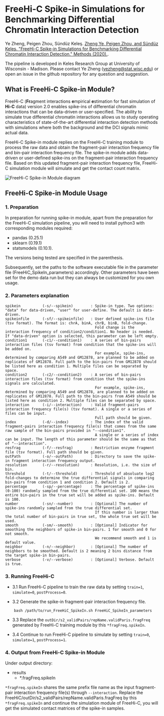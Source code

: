 # FreeHi-C Spike-in Simulations for Benchmarking Differential Chromatin Interaction Detection

Ye Zheng, Peigen Zhou, Sündüz Keleş. [Zheng Ye, Peigen Zhou, and Sündüz Keleş. "FreeHi-C Spike-in Simulations for Benchmarking Differential Chromatin Interaction Detection." Methods (2020).](https://www.sciencedirect.com/science/article/pii/S1046202320300852?casa_token=_7Dq0UN-474AAAAA:t0seQ_LzQw-OlGpDU3OaX7-uGfIxlHkQ-01W8TU4lPGpq6xFSgHu1VDXrNazhO-Txwm-VNrmLA).

The pipeline is developed in Keles Research Group at University of Wisconsin - Madison. Please contact Ye Zheng (yezheng@stat.wisc.edu) or open an issue in the github repository for any question and suggestion. 

## What is FreeHi-C Spike-in Module?

FreeHi-C (**Fr**agment  interactions **e**mpirical **e**stimation for fast simulation of **Hi-C** data) version 2.0 enables spike-ins of differential chromatin interactions that can be data-driven or user-specified. The ability to simulate true differential chromatin interactions allows us to study operating characteristics of state-of-the-art differential interaction detection methods with simulations where both the background and the DCI signals mimic actual data.


FreeHi-C Spike-in module replies on the FreeHi-C training module to process the raw data and obtain the fragment-pair interaction frequency file and bin-pair interaction frequency file. The spike-in module adds data-driven or user-defined spike-ins on the fragment-pair interaction frequency file. Based on this updated fragment-pair interaction frequency file, FreeHi-C simulation module will simulate and get the contact count matrix.

![FreeHi-C Spike-in Module diagram](/figures/FreeHiC_SpikeIn.png)

## FreeHi-C Spike-in Module Usage

### 1. Preparation

In preparation for running spike-in module, apart from the preparation for the FreeHi-C simulation pipeline, you will need to install python3 with corresponding modules required: 

- pandas (0.25.1)
- sklearn (0.19.1)
- statsmodels (0.10.1). 

The versions being tested are specified in the parenthesis.

Subsequently, set the paths to the software executable file in the parameter file (FreeHiC_SpikeIn_parameters) accordingly. Other parameters have been set for the demo data run but they can always be customized for you own usage.


### 2. Parameters explanation

```
spikein          (-s/--spikein)        : Spike-in type. Two options: "data" for data-driven, "user" for user-define. The default is data-driven.
spikeinfile      (-sf/--spikeinfile)   : User defined spike-ins file (tsv format). The format is: chrA, binA, chrB, binB, fold-change. 
                                         Fold change is the interaction frequency of condition2/condition1. No header is needed. If "data-driven" option is selected, this parameter can be left empty.
condition1       (-c1/--condition1)    : A series of bin-pairs interaction files (tsv format) from condition that the spike-ins will be added on. 
                                         For example, spike-ins, determined by comparing A549 and GM12878, are planned to be added on replicates of GM12878. Full path to the bin-pairs from GM12878 should be listed here as condition 1. Multiple files can be separated by space.
condition2       (-c2/--condition2)    : A series of bin-pairs interaction files (tsv format) from condition that the spike-ins signals are calculated. 
                                         For example, spike-ins, determined by comparing A549 and GM12878, are planned to be added on replicates of GM12878. Full path to the bin-pairs from A549 should be listed here as condition 2. Multiple files can be separated by space.
interaction      (-i/--interaction)    : Valid fragment-pairs interaction frequency file(s) (tsv format). A single or a series of files can be input. 
                                         Full path should be given.
index            (-d/--index)          : The index of the valid fragment-pairs interaction frequency file(s) that comes from the same raw sample of the bin-pairs provided in "--condition1". 
                                         A single or a series of index can be input. The length of this parameter should be the same as that of "--interaction".
resfrag          (-f/--resfrag)        : Restriction enzyme fragment file (tsv format). Full path should be given.
outPath          (-o/--outPath)        : Directory to save the spike-in fragment interaction frequency output.
resolution       (-r/--resolution)     : Resolution, i.e. the size of bin.
threshold        (-t/--threshold)      : Threshold of absoluate log2 fold-changes to determine the true differential signals in comparing bin-pairs from condition 1 and condition 2. Default is 2.
percentage       (-sp/--percentage)    : The percentage of spike-ins (0-100) randomly sampled from the true differential set. 100 means the entire bin-pairs in the true set will be added as spike-ins. Default is 100.
number           (-sn/--number)        : [Optional] The number of spike-ins randomly sampled from the true differential set. 
                                         If this number is larger than the total number of bin-pairs in true set, the whole true set will be used.
smooth           (-sm/--smooth)        : [Optional] Indicator for smoothing the neighbors of spike-in bin-pairs. 1 for smooth and 0 for not smooth. 
                                         We recommend smooth and 1 is default value.
neighbor         (-n/--neighbor)       : [Optional] The number of neighbors to be smoothed. Default is 2 meaning 2 bins distance from the target spike-in bin-pairs.
verbose          (-v/--verbose)        : [Optional] Verbose. Default is true.
```

### 3. Running FreeHi-C<a id="sec-1-2-3" name="sec-1-2-3"></a>

- 3.1 Run FreeHi-C pipeline to train the raw data by setting ```train=1```, ```simulate=0```, ```postProcess=0```.

- 3.2 Generate the spike-in fragment-pair interaction frequency file.

```
    bash /path/to/run_FreeHiC_SpikeIn.sh FreeHiC_SpikeIn_parameters
```

- 3.3 Replace the ```outDir/s2_validPairs/repName.validParis.fragFreq``` generated by FreeHi-C training module by this ```*fragFreq.spikeIn```.

- 3.4 Continue to run FreeHi-C pipeline to simulate by setting ```train=0```, ```simulate=1```, ```postProcess=1```.

### 4. Output from FreeHi-C Spike-in Module <a id="sec-1-2-4" name="sec-1-2-4"></a>

Under output directory:
-   results
	- *.fragFreq.spikeIn
	
```*fragFreq.spikeIn``` shares the same prefix file name as the input fragment-pair interaction frequency file(s) through ```--interaction```. Replace the FreeHiC/outDir/s2_validPairs/repName.validParis.fragFreq by this ```*fragFreq.spikeIn``` and continue the simulation module of FreeHi-C, you will get the simulated contact matrices of the spike-in samples.

